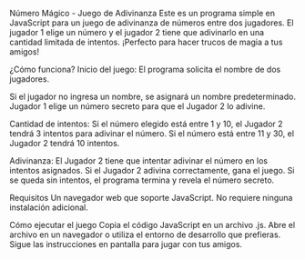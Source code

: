 Número Mágico - Juego de Adivinanza
Este es un programa simple en JavaScript para un juego de adivinanza de números entre dos jugadores. El jugador 1 elige un número y el jugador 2 tiene que adivinarlo en una cantidad limitada de intentos. ¡Perfecto para hacer trucos de magia a tus amigos!

¿Cómo funciona?
Inicio del juego: El programa solicita el nombre de dos jugadores.

Si el jugador no ingresa un nombre, se asignará un nombre predeterminado.
Jugador 1 elige un número secreto para que el Jugador 2 lo adivine.

Cantidad de intentos:
Si el número elegido está entre 1 y 10, el Jugador 2 tendrá 3 intentos para adivinar el número.
Si el número está entre 11 y 30, el Jugador 2 tendrá 10 intentos.

Adivinanza:
El Jugador 2 tiene que intentar adivinar el número en los intentos asignados.
Si el Jugador 2 adivina correctamente, gana el juego.
Si se queda sin intentos, el programa termina y revela el número secreto.

Requisitos
Un navegador web que soporte JavaScript.
No requiere ninguna instalación adicional.

Cómo ejecutar el juego
Copia el código JavaScript en un archivo .js.
Abre el archivo en un navegador o utiliza el entorno de desarrollo que prefieras.
Sigue las instrucciones en pantalla para jugar con tus amigos.
